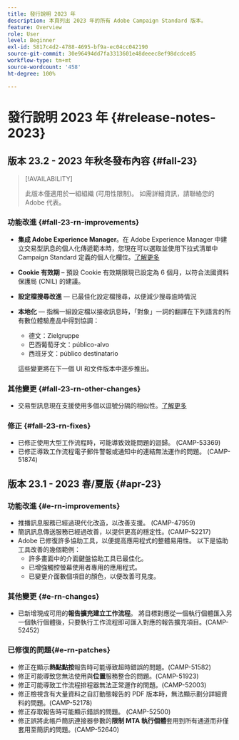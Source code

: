 ```yaml
---
title: 發行說明 2023 年
description: 本頁列出 2023 年的所有 Adobe Campaign Standard 版本。
feature: Overview
role: User
level: Beginner
exl-id: 5817c4d2-4788-4695-bf9a-ec04cc042190
source-git-commit: 30e96494dd7fa3313601e48deeec8ef98dcdce85
workflow-type: tm+mt
source-wordcount: '458'
ht-degree: 100%

---
```


# 發行說明 2023 年 {#release-notes-2023}

## 版本 23.2 - 2023 年秋冬發布內容 {#fall-23}

>[!AVAILABILITY]
>
>此版本僅適用於一組組織 (可用性限制)。 如需詳細資訊，請聯絡您的 Adobe 代表。

### 功能改進 {#fall-23-rn-improvements}

* **集成 Adobe Experience Manager**。在 Adobe Experience Manager 中建立交易型訊息的個人化傳遞範本時，您現在可以選取並使用下拉式清單中 Campaign Standard 定義的個人化欄位。[了解更多](../../integrating/using/creating-email-experience-manager.md)

* **Cookie 有效期** – 預設 Cookie 有效期限現已設定為 6 個月，以符合法國資料保護局 (CNIL) 的建議。

* **設定檔搜尋改進** — 已最佳化設定檔搜尋，以便減少搜尋逾時情況

* **本地化** — 指稱一組設定檔以接收訊息時，「對象」一詞的翻譯在下列語言的所有數位體驗產品中得到協調：

   * 德文：Zielgruppe
   * 巴西葡萄牙文：público-alvo
   * 西班牙文：público destinatario

  這些變更將在下一個 UI 和文件版本中逐步推出。


### 其他變更 {#fall-23-rn-other-changes}

* 交易型訊息現在支援使用多個以逗號分隔的相似性。[了解更多](../../sending/using/managing-typologies.md)

### 修正 {#fall-23-rn-fixes}

* 已修正使用大型工作流程時，可能導致效能問題的迴歸。 (CAMP-53369)
* 已修正導致工作流程電子郵件警報或通知中的連結無法運作的問題。 (CAMP-51874)

## 版本 23.1 - 2023 春/夏版 {#apr-23}

### 功能改進 {#e-rn-improvements}

* 推播訊息服務已經過現代化改造，以改善支援。 (CAMP-47959)
* 簡訊訊息傳送服務已經過改善，以提供更高的穩定性。(CAMP-52217)
* Adobe 已修復許多協助工具，以便提高應用程式的整體易用性。 以下是協助工具改善的幾個範例：
   * 許多畫面中的介面鍵盤協助工具已最佳化。
   * 已增強觸控螢幕使用者專用的應用程式。
   * 已變更介面數個項目的顏色，以便改善可見度。

### 其他變更 {#e-rn-changes}

* 已新增現成可用的&#x200B;**報告擴充建立工作流程**。 將目標對應從一個執行個體匯入另一個執行個體後，只要執行工作流程即可匯入對應的報告擴充項目。(CAMP-52452)

### 已修復的問題{#e-rn-patches}

* 修正在顯示&#x200B;**熱點點按**&#x200B;報告時可能導致超時錯誤的問題。(CAMP-51582)
* 修正可能導致您無法使用與&#x200B;**位置**&#x200B;服務整合的問題。(CAMP-51923)
* 修正可能導致工作流程排程器無法正常運作的問題。(CAMP-52003)
* 修正檢視含有大量資料之自訂動態報告的 PDF 版本時，無法顯示劃分詳細資料的問題。(CAMP-52178)
* 修正存取報告時可能顯示錯誤的問題。 (CAMP-52500)
* 修正誤將此帳戶簡訊連接器參數的&#x200B;**限制 MTA 執行個體**&#x200B;套用到所有通道而非僅套用至簡訊的問題。(CAMP-52640)
